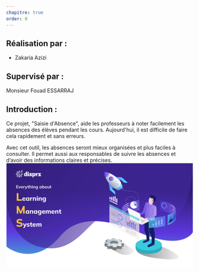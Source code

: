 ```yaml
---
chapitre: true
order: 0
---
```


## **Réalisation par :**
- Zakaria Azizi  

## **Supervisé par :**
Monsieur Fouad ESSARRAJ

## **Introduction :**
Ce projet, "Saisie d'Absence", aide les professeurs à noter facilement les absences des élèves pendant les cours. Aujourd'hui, il est difficile de faire cela rapidement et sans erreurs.  

Avec cet outil, les absences seront mieux organisées et plus faciles à consulter. Il permet aussi aux responsables de suivre les absences et d’avoir des informations claires et précises.
![lms](assets/lms.webp)